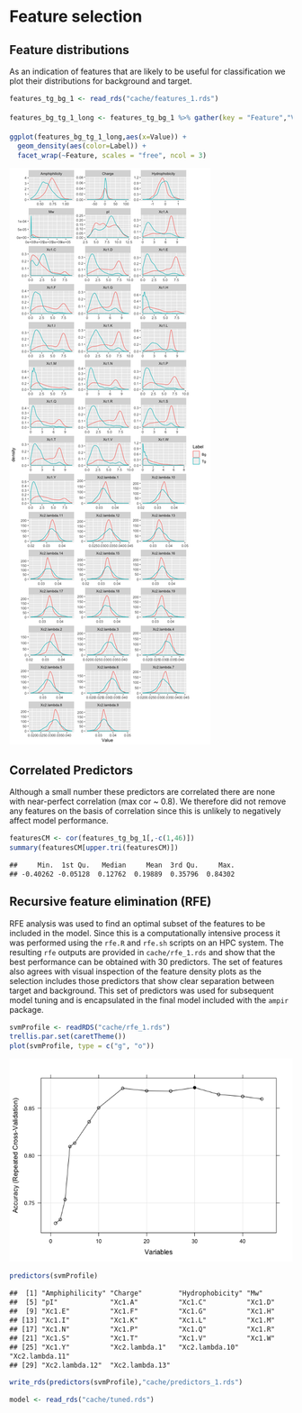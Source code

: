 Feature selection
================

## Feature distributions

As an indication of features that are likely to be useful for
classification we plot their distributions for background and target.

``` r
features_tg_bg_1 <- read_rds("cache/features_1.rds")

features_bg_tg_1_long <- features_tg_bg_1 %>% gather(key = "Feature","Value",-seq_name,-Label)

ggplot(features_bg_tg_1_long,aes(x=Value)) + 
  geom_density(aes(color=Label)) + 
  facet_wrap(~Feature, scales = "free", ncol = 3)
```

![](03_feature_selection_files/figure-gfm/unnamed-chunk-2-1.png)<!-- -->

## Correlated Predictors

Although a small number these predictors are correlated there are none
with near-perfect correlation (max cor ~ 0.8). We therefore did not
remove any features on the basis of correlation since this is unlikely
to negatively affect model performance.

``` r
featuresCM <- cor(features_tg_bg_1[,-c(1,46)])
summary(featuresCM[upper.tri(featuresCM)])
```

    ##     Min.  1st Qu.   Median     Mean  3rd Qu.     Max. 
    ## -0.40262 -0.05128  0.12762  0.19889  0.35796  0.84302

## Recursive feature elimination (RFE)

RFE analysis was used to find an optimal subset of the features to be
included in the model. Since this is a computationally intensive process
it was performed using the `rfe.R` and `rfe.sh` scripts on an HPC
system. The resulting `rfe` outputs are provided in `cache/rfe_1.rds`
and show that the best performance can be obtained with 30 predictors.
The set of features also agrees with visual inspection of the feature
density plots as the selection includes those predictors that show clear
separation between target and background. This set of predictors was
used for subsequent model tuning and is encapsulated in the final model
included with the `ampir` package.

``` r
svmProfile <- readRDS("cache/rfe_1.rds")
trellis.par.set(caretTheme())
plot(svmProfile, type = c("g", "o"))
```

![](03_feature_selection_files/figure-gfm/unnamed-chunk-4-1.png)<!-- -->

``` r
predictors(svmProfile)
```

    ##  [1] "Amphiphilicity" "Charge"         "Hydrophobicity" "Mw"            
    ##  [5] "pI"             "Xc1.A"          "Xc1.C"          "Xc1.D"         
    ##  [9] "Xc1.E"          "Xc1.F"          "Xc1.G"          "Xc1.H"         
    ## [13] "Xc1.I"          "Xc1.K"          "Xc1.L"          "Xc1.M"         
    ## [17] "Xc1.N"          "Xc1.P"          "Xc1.Q"          "Xc1.R"         
    ## [21] "Xc1.S"          "Xc1.T"          "Xc1.V"          "Xc1.W"         
    ## [25] "Xc1.Y"          "Xc2.lambda.1"   "Xc2.lambda.10"  "Xc2.lambda.11" 
    ## [29] "Xc2.lambda.12"  "Xc2.lambda.13"

``` r
write_rds(predictors(svmProfile),"cache/predictors_1.rds")
```

``` r
model <- read_rds("cache/tuned.rds")
```
